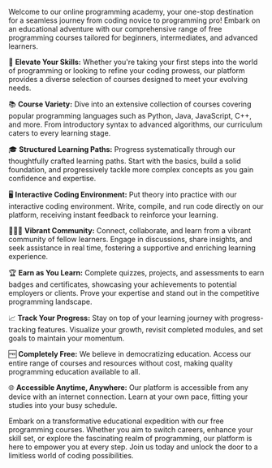 Welcome to our online programming academy, your one-stop destination for a seamless journey from coding novice to programming pro! Embark on an educational adventure with our comprehensive range of free programming courses tailored for beginners, intermediates, and advanced learners.

🌟 **Elevate Your Skills:** Whether you're taking your first steps into the world of programming or looking to refine your coding prowess, our platform provides a diverse selection of courses designed to meet your evolving needs.

📚 **Course Variety:** Dive into an extensive collection of courses covering popular programming languages such as Python, Java, JavaScript, C++, and more. From introductory syntax to advanced algorithms, our curriculum caters to every learning stage.

🎓 **Structured Learning Paths:** Progress systematically through our thoughtfully crafted learning paths. Start with the basics, build a solid foundation, and progressively tackle more complex concepts as you gain confidence and expertise.

🖥️ **Interactive Coding Environment:** Put theory into practice with our interactive coding environment. Write, compile, and run code directly on our platform, receiving instant feedback to reinforce your learning.

🧑‍🤝‍🧑 **Vibrant Community:** Connect, collaborate, and learn from a vibrant community of fellow learners. Engage in discussions, share insights, and seek assistance in real time, fostering a supportive and enriching learning experience.

🏆 **Earn as You Learn:** Complete quizzes, projects, and assessments to earn badges and certificates, showcasing your achievements to potential employers or clients. Prove your expertise and stand out in the competitive programming landscape.

📈 **Track Your Progress:** Stay on top of your learning journey with progress-tracking features. Visualize your growth, revisit completed modules, and set goals to maintain your momentum.

🆓 **Completely Free:** We believe in democratizing education. Access our entire range of courses and resources without cost, making quality programming education available to all.

🌐 **Accessible Anytime, Anywhere:** Our platform is accessible from any device with an internet connection. Learn at your own pace, fitting your studies into your busy schedule.

Embark on a transformative educational expedition with our free programming courses. Whether you aim to switch careers, enhance your skill set, or explore the fascinating realm of programming, our platform is here to empower you at every step. Join us today and unlock the door to a limitless world of coding possibilities.
